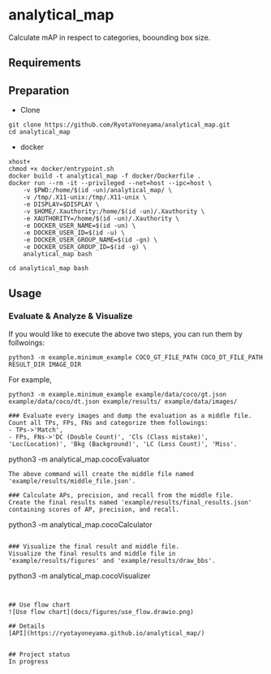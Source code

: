 # analytical_map

Calculate mAP in respect to categories, boounding box size.


## Requirements

## Preparation
- Clone
```
git clone https://github.com/RyotaYoneyama/analytical_map.git
cd analytical_map
```

- docker
```
xhost+
chmod +x docker/entrypoint.sh
docker build -t analytical_map -f docker/Dockerfile .
docker run --rm -it --privileged --net=host --ipc=host \
    -v $PWD:/home/$(id -un)/analytical_map/ \
    -v /tmp/.X11-unix:/tmp/.X11-unix \
    -e DISPLAY=$DISPLAY \
    -v $HOME/.Xauthority:/home/$(id -un)/.Xauthority \
    -e XAUTHORITY=/home/$(id -un)/.Xauthority \
    -e DOCKER_USER_NAME=$(id -un) \
    -e DOCKER_USER_ID=$(id -u) \
    -e DOCKER_USER_GROUP_NAME=$(id -gn) \
    -e DOCKER_USER_GROUP_ID=$(id -g) \
    analytical_map bash

cd analytical_map bash
```

## Usage

### Evaluate & Analyze & Visualize
If you would like to execute the above two steps, you can run them by follwoings:
```
python3 -m example.minimum_example COCO_GT_FILE_PATH COCO_DT_FILE_PATH RESULT_DIR IMAGE_DIR
```
For example,
```
python3 -m example.minimum_example example/data/coco/gt.json example/data/coco/dt.json example/results/ example/data/images/

### Evaluate every images and dump the evaluation as a middle file.
Count all TPs, FPs, FNs and categorize them followings:
- TPs->'Match', 
- FPs, FNs->'DC (Double Count)', 'Cls (Class mistake)', 'Loc(Location)', 'Bkg (Background)', 'LC (Less Count)', 'Miss'.

```
python3 -m analytical_map.cocoEvaluator
```
The above command will create the middle file named 'example/results/middle_file.json'.

### Calculate APs, precision, and recall from the middle file.
Create the final results named 'example/results/final_results.json' containing scores of AP, precision, and recall.
```
python3 -m analytical_map.cocoCalculator
```

### Visualize the final result and middle file.
Visualize the final results and middle file in 'example/results/figures' and 'example/results/draw_bbs'. 
```
python3 -m analytical_map.cocoVisualizer
```


## Use flow chart
![Use flow chart](docs/figures/use_flow.drawio.png)

## Details
[API](https://ryotayoneyama.github.io/analytical_map/)


## Project status
In progress
